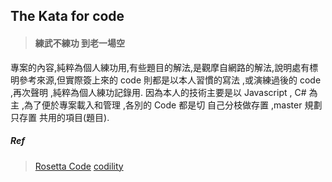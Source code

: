 ## The Kata for code
>#### 練武不練功  到老一場空 

專案的內容,純粹為個人練功用,有些題目的解法,是觀摩自網路的解法,說明處有標明參考來源,但實際簽上來的 code  則都是以本人習慣的寫法 ,或演練過後的 code  ,再次聲明 ,純粹為個人練功記錄用.
因為本人的技術主要是以 Javascript , C# 為主 ,為了便於專案載入和管理 ,各別的 Code 都是切 自己分枝做存置 ,master 規劃只存置 共用的項目(題目).

##### Ref
>[Rosetta Code](https://www.rosettacode.org)
>[codility](https://www.codility.com/)